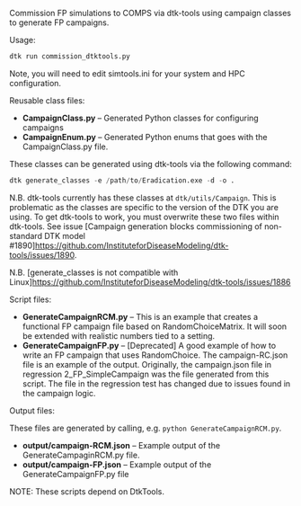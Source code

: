 Commission FP simulations to COMPS via dtk-tools using campaign classes to generate FP campaigns.

Usage:

```python
dtk run commission_dtktools.py
```

Note, you will need to edit simtools.ini for your system and HPC configuration.

Reusable class files:

* **CampaignClass.py** – Generated Python classes for configuring campaigns
* **CampaignEnum.py** – Generated Python enums that goes with the CampaignClass.py file.

These classes can be generated using dtk-tools via the following command:

```python
dtk generate_classes -e /path/to/Eradication.exe -d -o .
```

N.B. dtk-tools currently has these classes at `dtk/utils/Campaign`.  This is problematic as the classes are specific to the version of the DTK you are using.  To get dtk-tools to work, you must overwrite these two files within dtk-tools. See issue [Campaign generation blocks commissioning of non-standard DTK model #1890]https://github.com/InstituteforDiseaseModeling/dtk-tools/issues/1890.

N.B. [generate_classes is not compatible with Linux]https://github.com/InstituteforDiseaseModeling/dtk-tools/issues/1886

Script files:

* **GenerateCampaignRCM.py** – This is an example that creates a functional FP campaign file based on  RandomChoiceMatrix.  It will soon be extended with realistic numbers tied to a setting.
* **GenerateCampaignFP.py** – [Deprecated] A good example of how to write an FP campaign that uses RandomChoice.  The campaign-RC.json file is an example of the output.  Originally, the campaign.json file in regression 2_FP_SimpleCampaign was the file generated from this script.  The file in the regression test has changed due to issues found in the campaign logic.

Output files:

These files are generated by calling, e.g. `python GenerateCampaignRCM.py`.

* **output/campaign-RCM.json** – Example output of the GenerateCampaginRCM.py file.
* **output/campaign-FP.json** – Example output of the GenerateCampaignFP.py file

NOTE:  These scripts depend on DtkTools.
